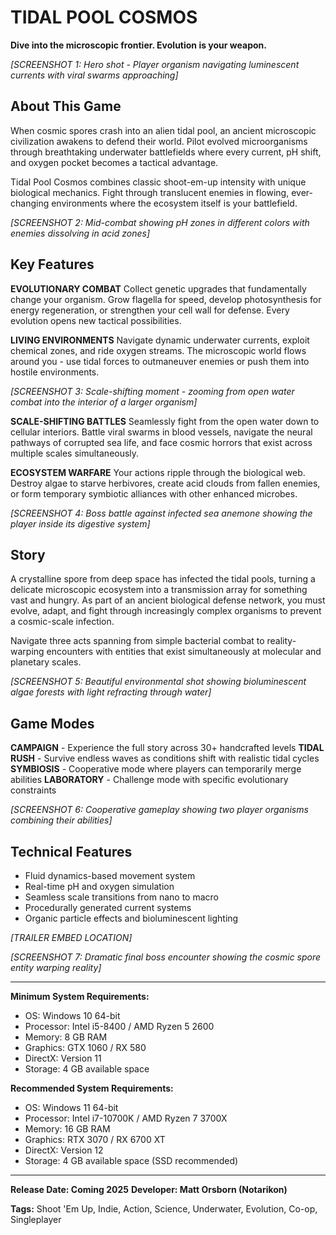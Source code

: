 # TIDAL POOL COSMOS

**Dive into the microscopic frontier. Evolution is your weapon.**

*[SCREENSHOT 1: Hero shot - Player organism navigating luminescent currents with viral swarms approaching]*

## About This Game

When cosmic spores crash into an alien tidal pool, an ancient microscopic civilization awakens to defend their world. Pilot evolved microorganisms through breathtaking underwater battlefields where every current, pH shift, and oxygen pocket becomes a tactical advantage.

Tidal Pool Cosmos combines classic shoot-em-up intensity with unique biological mechanics. Fight through translucent enemies in flowing, ever-changing environments where the ecosystem itself is your battlefield.

*[SCREENSHOT 2: Mid-combat showing pH zones in different colors with enemies dissolving in acid zones]*

## Key Features

**EVOLUTIONARY COMBAT**
Collect genetic upgrades that fundamentally change your organism. Grow flagella for speed, develop photosynthesis for energy regeneration, or strengthen your cell wall for defense. Every evolution opens new tactical possibilities.

**LIVING ENVIRONMENTS** 
Navigate dynamic underwater currents, exploit chemical zones, and ride oxygen streams. The microscopic world flows around you - use tidal forces to outmaneuver enemies or push them into hostile environments.

*[SCREENSHOT 3: Scale-shifting moment - zooming from open water combat into the interior of a larger organism]*

**SCALE-SHIFTING BATTLES**
Seamlessly fight from the open water down to cellular interiors. Battle viral swarms in blood vessels, navigate the neural pathways of corrupted sea life, and face cosmic horrors that exist across multiple scales simultaneously.

**ECOSYSTEM WARFARE**
Your actions ripple through the biological web. Destroy algae to starve herbivores, create acid clouds from fallen enemies, or form temporary symbiotic alliances with other enhanced microbes.

*[SCREENSHOT 4: Boss battle against infected sea anemone showing the player inside its digestive system]*

## Story

A crystalline spore from deep space has infected the tidal pools, turning a delicate microscopic ecosystem into a transmission array for something vast and hungry. As part of an ancient biological defense network, you must evolve, adapt, and fight through increasingly complex organisms to prevent a cosmic-scale infection.

Navigate three acts spanning from simple bacterial combat to reality-warping encounters with entities that exist simultaneously at molecular and planetary scales.

*[SCREENSHOT 5: Beautiful environmental shot showing bioluminescent algae forests with light refracting through water]*

## Game Modes

**CAMPAIGN** - Experience the full story across 30+ handcrafted levels
**TIDAL RUSH** - Survive endless waves as conditions shift with realistic tidal cycles  
**SYMBIOSIS** - Cooperative mode where players can temporarily merge abilities
**LABORATORY** - Challenge mode with specific evolutionary constraints

*[SCREENSHOT 6: Cooperative gameplay showing two player organisms combining their abilities]*

## Technical Features

- Fluid dynamics-based movement system
- Real-time pH and oxygen simulation
- Seamless scale transitions from nano to macro
- Procedurally generated current systems
- Organic particle effects and bioluminescent lighting

*[TRAILER EMBED LOCATION]*

*[SCREENSHOT 7: Dramatic final boss encounter showing the cosmic spore entity warping reality]*

---

**Minimum System Requirements:**
- OS: Windows 10 64-bit
- Processor: Intel i5-8400 / AMD Ryzen 5 2600
- Memory: 8 GB RAM  
- Graphics: GTX 1060 / RX 580
- DirectX: Version 11
- Storage: 4 GB available space

**Recommended System Requirements:**
- OS: Windows 11 64-bit
- Processor: Intel i7-10700K / AMD Ryzen 7 3700X
- Memory: 16 GB RAM
- Graphics: RTX 3070 / RX 6700 XT  
- DirectX: Version 12
- Storage: 4 GB available space (SSD recommended)

---

**Release Date: Coming 2025**
**Developer: Matt Orsborn (Notarikon)**

**Tags:** Shoot 'Em Up, Indie, Action, Science, Underwater, Evolution, Co-op, Singleplayer